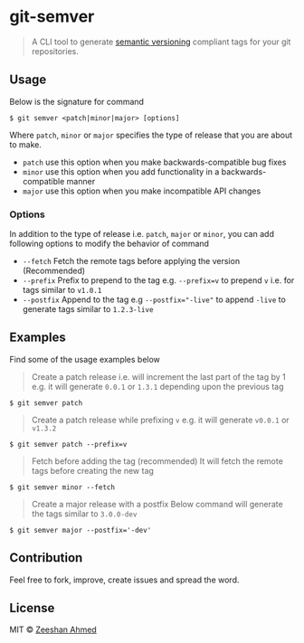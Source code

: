 # git-semver

> A CLI tool to generate [semantic versioning](semver.org) compliant tags for your git repositories. 

## Usage

Below is the signature for command

```shell
$ git semver <patch|minor|major> [options]
```

Where `patch`, `minor` or `major` specifies the type of release that you are about to make.

- `patch` use this option when you make backwards-compatible bug fixes
- `minor` use this option when you add functionality in a backwards-compatible manner
- `major` use this option when you make incompatible API changes

### Options

In addition to the type of release i.e. `patch`, `major` or `minor`, you can add following options to modify the behavior of command

- `--fetch` Fetch the remote tags before applying the version (Recommended)
- `--prefix` Prefix to prepend to the tag e.g. `--prefix=v` to prepend `v` i.e. for tags similar to `v1.0.1`
- `--postfix` Append to the tag e.g `--postfix="-live"` to append `-live` to generate tags similar to `1.2.3-live`


## Examples

Find some of the usage examples below

> Create a patch release i.e. will increment the last part of the tag by 1
> e.g. it will generate `0.0.1` or `1.3.1` depending upon the previous tag

```shell
$ git semver patch
```

> Create a patch release while prefixing `v`
> e.g. it will generate `v0.0.1` or `v1.3.2`

```shell
$ git semver patch --prefix=v
```

> Fetch before adding the tag (recommended)
> It will fetch the remote tags before creating the new tag

```shell
$ git semver minor --fetch
```

> Create a major release with a postfix
> Below command will generate the tags similar to `3.0.0-dev` 

```shell
$ git semver major --postfix='-dev'
```


## Contribution

Feel free to fork, improve, create issues and spread the word.

## License

MIT &copy; [Zeeshan Ahmed](http://github.com/zeeshanu)


